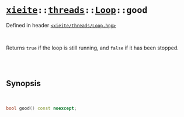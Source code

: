# [`xieite`](../../../README.md)`::`[`threads`](../../../docs/threads.md)`::`[`Loop`](../../../docs/threads/Loop.md)`::good`
Defined in header [`<xieite/threads/Loop.hpp>`](../../../include/xieite/threads/Loop.hpp)

<br/>

Returns `true` if the loop is still running, and `false` if it has been stopped.

<br/><br/>

## Synopsis

<br/>

```cpp
bool good() const noexcept;
```
